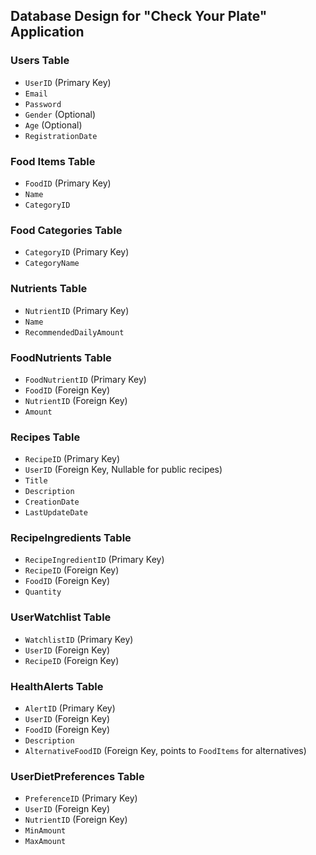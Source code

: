 ## Database Design for "Check Your Plate" Application

### **Users Table**
- `UserID` (Primary Key)
- `Email`
- `Password`
- `Gender` (Optional)
- `Age` (Optional)
- `RegistrationDate`

### **Food Items Table**
- `FoodID` (Primary Key)
- `Name`
- `CategoryID`

### **Food Categories Table**
- `CategoryID` (Primary Key)
- `CategoryName`

### **Nutrients Table**
- `NutrientID` (Primary Key)
- `Name`
- `RecommendedDailyAmount`

### **FoodNutrients Table**
- `FoodNutrientID` (Primary Key)
- `FoodID` (Foreign Key)
- `NutrientID` (Foreign Key)
- `Amount`

### **Recipes Table**
- `RecipeID` (Primary Key)
- `UserID` (Foreign Key, Nullable for public recipes)
- `Title`
- `Description`
- `CreationDate`
- `LastUpdateDate`

### **RecipeIngredients Table**
- `RecipeIngredientID` (Primary Key)
- `RecipeID` (Foreign Key)
- `FoodID` (Foreign Key)
- `Quantity`

### **UserWatchlist Table**
- `WatchlistID` (Primary Key)
- `UserID` (Foreign Key)
- `RecipeID` (Foreign Key)

### **HealthAlerts Table**
- `AlertID` (Primary Key)
- `UserID` (Foreign Key)
- `FoodID` (Foreign Key)
- `Description`
- `AlternativeFoodID` (Foreign Key, points to `FoodItems` for alternatives)

### **UserDietPreferences Table**
- `PreferenceID` (Primary Key)
- `UserID` (Foreign Key)
- `NutrientID` (Foreign Key)
- `MinAmount`
- `MaxAmount`
